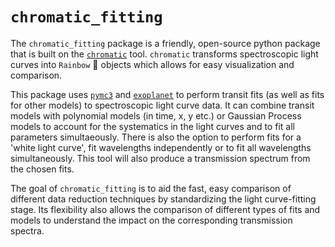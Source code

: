 # `chromatic_fitting`


The `chromatic_fitting` package is a friendly, open-source python package that is built on the [`chromatic`](https://zkbt.github.io/chromatic/) tool. `chromatic` transforms spectroscopic light curves into `Rainbow` 🌈 objects which allows for easy visualization and comparison.

This package uses [`pymc3`](https://docs.pymc.io/en/v3/index.html) and [`exoplanet`](https://docs.exoplanet.codes/en/latest/) to perform transit fits (as well as fits for other models) to spectroscopic light curve data. It can combine transit models with polynomial models (in time, x, y etc.) or Gaussian Process models to account for the systematics in the light curves and to fit all parameters simultaeously. There is also the option to perform fits for a 'white light curve', fit wavelengths independently or to fit all wavelengths simultaneously. This tool will also produce a transmission spectrum from the chosen fits.

The goal of `chromatic_fitting` is to aid the fast, easy comparison of different data reduction techniques by standardizing the light curve-fitting stage. Its flexibility also allows the comparison of different types of fits and models to understand the impact on the corresponding transmission spectra. 
